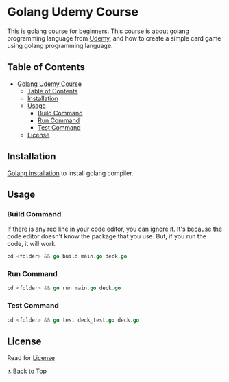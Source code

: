# Golang Udemy Course

This is golang course for beginners. This course is about golang programming language from [Udemy](https://www.udemy.com/course/learn-how-to-code/), and how to create a simple card game using golang programming language.

## Table of Contents

-   [Golang Udemy Course](#golang-udemy-course)
    -   [Table of Contents](#table-of-contents)
    -   [Installation](#installation)
    -   [Usage](#usage)
        -   [Build Command](#build-command)
        -   [Run Command](#run-command)
        -   [Test Command](#test-command)
    -   [License](#license)

## Installation

[Golang installation](https://go.dev/dl/) to install golang compiler.

## Usage

### Build Command

If there is any red line in your code editor, you can ignore it. It's because the code editor doesn't know the package that you use. But, if you run the code, it will work.

```go
cd <folder> && go build main.go deck.go
```

### Run Command

```go
cd <folder> && go run main.go deck.go
```

### Test Command

```go
cd <folder> && go test deck_test.go deck.go
```

## License

Read for [License](https://github.com/rizkyhaksono/go-udemy/blob/main/LICENSE)

[🔝 Back to Top](#golang-udemy-course)
